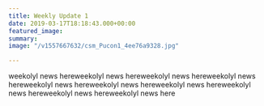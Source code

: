 ```yaml
---
title: Weekly Update 1
date: 2019-03-17T18:18:43.000+00:00
featured_image: 
summary: 
image: "/v1557667632/csm_Pucon1_4ee76a9328.jpg"

---
```

weekolyl news hereweekolyl news hereweekolyl news hereweekolyl news hereweekolyl news hereweekolyl news hereweekolyl news hereweekolyl news hereweekolyl news hereweekolyl news here
